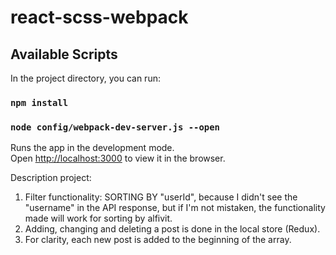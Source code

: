 # react-scss-webpack

## Available Scripts

In the project directory, you can run:

### `npm install`

### `node config/webpack-dev-server.js --open`

Runs the app in the development mode.<br />
Open [http://localhost:3000](http://localhost:3000) to view it in the browser.

Description project:

1. Filter functionality: SORTING BY "userId", because I didn't see the "username" in the API response, but if I'm not mistaken, the functionality made will work for sorting by alfivit.
2. Adding, changing and deleting a post is done in the local store (Redux).
3. For clarity, each new post is added to the beginning of the array.
